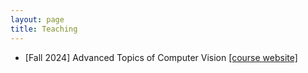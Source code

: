 ```yaml
---
layout: page
title: Teaching
---
```

- [Fall 2024] Advanced Topics of Computer Vision <a href="https://docs.google.com/document/d/1E6-L6qpvpyOgCo-XHZPRJqrxjbYE502B8RrOrB9WcfU/pub">[course website]
